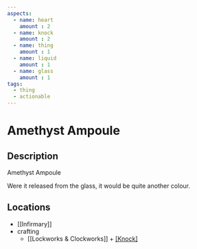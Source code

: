 ```yaml
---
aspects: 
  - name: heart
    amount : 2
  - name: knock
    amount : 2
  - name: thing
    amount : 1
  - name: liquid
    amount : 1
  - name: glass
    amount : 1
tags:
  - thing
  - actionable
---
```


# Amethyst Ampoule

## Description
Amethyst Ampoule

Were it released from the glass, it would be quite another colour.
## Locations
- [[Infirmary]]
- crafting 
	- [[Lockworks & Clockworks]] + [[Knock]](5)